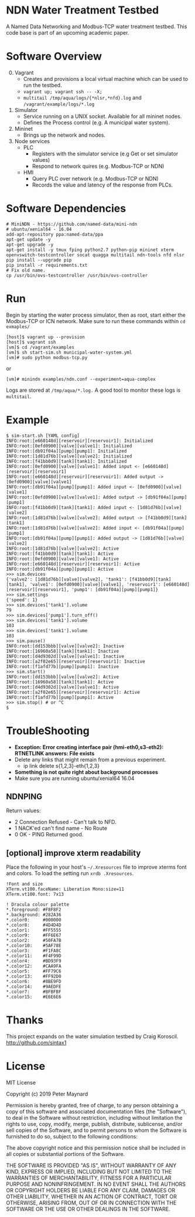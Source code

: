 # NDN Water Treatment Testbed

A Named Data Networking and Modbus-TCP water treatment testbed. This code base is part of an upcoming academic paper.

# Software Overview

0. Vagrant
	- Creates and provisions a local virtual machine which can be used to run the testbed.
	- `vagrant up; vagrant ssh -- -X;`
	- `multitail /tmp/aqua/logs/{*nlsr,*nfd}.log` and `/vagrant/example/logs/*.log`
1. Simulator
	- Service running on a UNIX socket. Available for all mininet nodes.
	- Defines the Process control (e.g. A municipal water system).
2. Mininet
	- Brings up the network and nodes.
3. Node services
	- PLC
		- Registers with the simulator service (e.g Get or set simulator values)
		- Respond to network quires (e.g. Modbus-TCP or NDN)
	- HMI
		- Query PLC over network (e.g. Modbus-TCP or NDN)
		- Records the value and latency of the response from PLCs.
		
# Software Dependencies

	# MiniNDN - https://github.com/named-data/mini-ndn
	# ubuntu/xenial64 - 16.04
    add-apt-repository ppa:named-data/ppa
    apt-get update -y
    apt-get upgrade -y
    apt-get install -y tmux fping python2.7 python-pip mininet xterm openvswitch-testcontroller socat quagga multitail ndn-tools nfd nlsr
    pip install --upgrade pip
    pip install -r requirements.txt
    # Fix old name.
    cp /usr/bin/ovs-testcontroller /usr/bin/ovs-controller

# Run

Begin by starting the water process simulator, then as root, start either the Modbus-TCP or ICN network. Make sure to run these commands within `cd exmaples/` 

	[host]$ vagrant up --provision
	[host]$ vagrant ssh
	[vm]$ cd /vagrant/examples
	[vm]$ sh start-sim.sh municipal-water-system.yml
	[vm]# sudo python modbus-tcp.py 

or

	[vm]# minindn examples/ndn.conf --experiment=aqua-complex

Logs are stored at `/tmp/aqua/*.log.` A good tool to monitor these logs is `multitail`.

# Example

	$ sim-start.sh [YAML config]
	INFO:root:[e660148d][reservoir][reservoir1]: Initialized
	INFO:root:[0efd0900][valve][valve1]: Initialized
	INFO:root:[db91f04a][pump][pump1]: Initialized
	INFO:root:[1d81d76b][valve][valve2]: Initialized
	INFO:root:[f41bb0d9][tank][tank1]: Initialized
	INFO:root:[0efd0900][valve][valve1]: Added input <- [e660148d][reservoir][reservoir1]
	INFO:root:[e660148d][reservoir][reservoir1]: Added output -> [0efd0900][valve][valve1]
	INFO:root:[db91f04a][pump][pump1]: Added input <- [0efd0900][valve][valve1]
	INFO:root:[0efd0900][valve][valve1]: Added output -> [db91f04a][pump][pump1]
	INFO:root:[f41bb0d9][tank][tank1]: Added input <- [1d81d76b][valve][valve2]
	INFO:root:[1d81d76b][valve][valve2]: Added output -> [f41bb0d9][tank][tank1]
	INFO:root:[1d81d76b][valve][valve2]: Added input <- [db91f04a][pump][pump1]
	INFO:root:[db91f04a][pump][pump1]: Added output -> [1d81d76b][valve][valve2]
	INFO:root:[1d81d76b][valve][valve2]: Active
	INFO:root:[f41bb0d9][tank][tank1]: Active
	INFO:root:[0efd0900][valve][valve1]: Active
	INFO:root:[e660148d][reservoir][reservoir1]: Active
	INFO:root:[db91f04a][pump][pump1]: Active
	>>> sim.devices
	{'valve2': [1d81d76b][valve][valve2], 'tank1': [f41bb0d9][tank][tank1], 'valve1': [0efd0900][valve][valve1], 'reservoir1': [e660148d][reservoir][reservoir1], 'pump1': [db91f04a][pump][pump1]}
	>>> sim.settings
	{'speed': 1}
	>>> sim.devices['tank1'].volume
	79
	>>> sim.devices['pump1'].turn_off()
	>>> sim.devices['tank1'].volume
	103
	>>> sim.devices['tank1'].volume
	103
	>>> sim.pause()
	INFO:root:[dd153bbb][valve][valve2]: Inactive
	INFO:root:[16960a58][tank][tank1]: Inactive
	INFO:root:[d4d9302d][valve][valve1]: Inactive
	INFO:root:[a2f02e65][reservoir][reservoir1]: Inactive
	INFO:root:[f1afd77b][pump][pump1]: Inactive
	>>> sim.start()
	INFO:root:[dd153bbb][valve][valve2]: Active
	INFO:root:[16960a58][tank][tank1]: Active
	INFO:root:[d4d9302d][valve][valve1]: Active
	INFO:root:[a2f02e65][reservoir][reservoir1]: Active
	INFO:root:[f1afd77b][pump][pump1]: Active
	>>> sim.stop() # or ^C
	$


# TroubleShooting  

- **Exception: Error creating interface pair (hmi-eth0,s3-eth2): RTNETLINK answers: File exists**
- Delete any links that might remain from a previous experiment. 
	- ip link delete s{1,2,3}-eth{1,2,3}
- **Something is not quite right about background processes**
- Make sure you are running ubuntu/xenial64 16.04

## NDNPING

Return values:

- 2 Connection Refused - Can't talk to NFD.
- 1 NACK'ed can't find name - No Route
- 0 OK - PING Returned good.

## [optional] improve xterm readability  

Place the following in your host's `~/.Xresources` file to improve xterms font and colors.
To load the setting run `xrdb .Xresources`. 

	!Font and size
	XTerm.vt100.faceName: Liberation Mono:size=11 
	XTerm.vt100.font: 7x13

	! Dracula colour palette
	*.foreground: #F8F8F2
	*.background: #282A36
	*.color0:     #000000
	*.color8:     #4D4D4D
	*.color1:     #FF5555
	*.color9:     #FF6E67
	*.color2:     #50FA7B
	*.color10:    #5AF78E
	*.color3:     #F1FA8C
	*.color11:    #F4F99D
	*.color4:     #BD93F9
	*.color12:    #CAA9FA
	*.color5:     #FF79C6
	*.color13:    #FF92D0
	*.color6:     #8BE9FD
	*.color14:    #9AEDFE
	*.color7:     #BFBFBF
	*.color15:    #E6E6E6

# Thanks

This project expands on the water simulation testbed by Craig Koroscil. <http://github.com/sintax1>

# License

MIT License

Copyright (c) 2019 Peter Maynard

Permission is hereby granted, free of charge, to any person obtaining a copy
of this software and associated documentation files (the "Software"), to deal
in the Software without restriction, including without limitation the rights
to use, copy, modify, merge, publish, distribute, sublicense, and/or sell
copies of the Software, and to permit persons to whom the Software is
furnished to do so, subject to the following conditions:

The above copyright notice and this permission notice shall be included in all
copies or substantial portions of the Software.

THE SOFTWARE IS PROVIDED "AS IS", WITHOUT WARRANTY OF ANY KIND, EXPRESS OR
IMPLIED, INCLUDING BUT NOT LIMITED TO THE WARRANTIES OF MERCHANTABILITY,
FITNESS FOR A PARTICULAR PURPOSE AND NONINFRINGEMENT. IN NO EVENT SHALL THE
AUTHORS OR COPYRIGHT HOLDERS BE LIABLE FOR ANY CLAIM, DAMAGES OR OTHER
LIABILITY, WHETHER IN AN ACTION OF CONTRACT, TORT OR OTHERWISE, ARISING FROM,
OUT OF OR IN CONNECTION WITH THE SOFTWARE OR THE USE OR OTHER DEALINGS IN THE
SOFTWARE.
